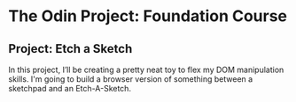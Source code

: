 # The Odin Project: Foundation Course
## Project: Etch a Sketch

In this project, I’ll be creating a pretty neat toy to flex my DOM manipulation skills. 
I'm going to build a browser version of something between a sketchpad and an Etch-A-Sketch.